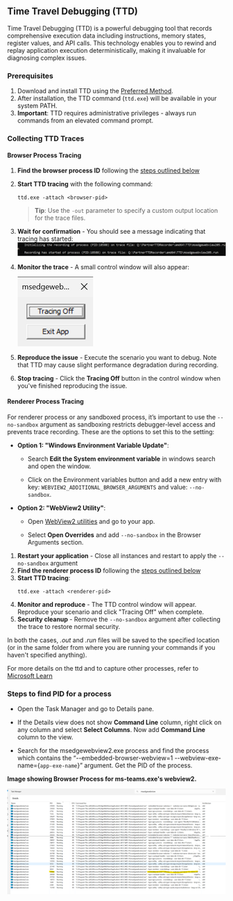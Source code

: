 ## Time Travel Debugging (TTD)
Time Travel Debugging (TTD) is a powerful debugging tool that records comprehensive execution data including instructions, memory states, register values, and API calls. This technology enables you to rewind and replay application execution deterministically, making it invaluable for diagnosing complex issues.

### Prerequisites

1. Download and install TTD using the [Preferred Method](https://learn.microsoft.com/en-us/windows-hardware/drivers/debuggercmds/time-travel-debugging-ttd-exe-command-line-util).
2. After installation, the TTD command (`ttd.exe`) will be available in your system PATH.
3. **Important**: TTD requires administrative privileges - always run commands from an elevated command prompt.
### Collecting TTD Traces

#### Browser Process Tracing

1. **Find the browser process ID** following the [steps outlined below](#finding-process-id)

2. **Start TTD tracing** with the following command:
   ```
   ttd.exe -attach <browser-pid>
   ```
   > **Tip**: Use the `-out` parameter to specify a custom output location for the trace files.

3. **Wait for confirmation** - You should see a message indicating that tracing has started:
   ![TTD Started](resources/ttd-started.png)

4. **Monitor the trace** - A small control window will also appear:
   
   ![TTD Control Window](resources/ttd-window.png)

5. **Reproduce the issue** - Execute the scenario you want to debug. Note that TTD may cause slight performance degradation during recording.

6. **Stop tracing** - Click the **Tracing Off** button in the control window when you've finished reproducing the issue.
 
#### Renderer Process Tracing
 
For renderer process or any sandboxed process, it’s important to use the `--no-sandbox` argument as sandboxing restricts debugger-level access and prevents trace recording. These are the options to set this to the setting:

- **Option 1: "Windows Environment Variable Update"**: 

    * Search **Edit the System environment variable** in windows search and open the window.

    * Click on the Environment variables button and add a new entry with key: `WEBVIEW2_ADDITIONAL_BROWSER_ARGUMENTS` and value: `--no-sandbox`.

- **Option 2: "WebView2 Utility"**: 

    * Open [WebView2 utilities](https://david-risney.github.io/WebView2Utilities/) and go to your app.

    * Select **Open Overrides** and add `--no-sandbox` in the Browser Arguments section.


1. **Restart your application** - Close all instances and restart to apply the `--no-sandbox` argument
2. **Find the renderer process ID** following the [steps outlined below](#finding-process-id)
3. **Start TTD tracing**:
   ```
   ttd.exe -attach <renderer-pid>
   ```
4. **Monitor and reproduce** - The TTD control window will appear. Reproduce your scenario and click "Tracing Off" when complete.
5. **Security cleanup** - Remove the `--no-sandbox` argument after collecting the trace to restore normal security.
 
In both the cases, *.out* and *.run* files will be saved to the specified location (or in the same folder from where you are running your commands if you haven't specified anything). 

For more details on the ttd and to capture other processes, refer to [Microsoft Learn](https://learn.microsoft.com/en-us/windows-hardware/drivers/debuggercmds/time-travel-debugging-ttd-exe-command-line-util)


### Steps to find PID for a process

- Open the Task Manager and go to Details pane.

- If the Details view does not show **Command Line** column, right click on any column and select **Select Columns**. Now add **Command Line** column to the view.

- Search for the msedgewebview2.exe process and find the process which contains the “--embedded-browser-webview=1 --webview-exe-name={`app-exe-name`}” argument. Get the PID of the process.


**Image showing Browser Process for ms-teams.exe's webview2.**

   ![pid-taskbar](resources/pid-taskbar.png)
